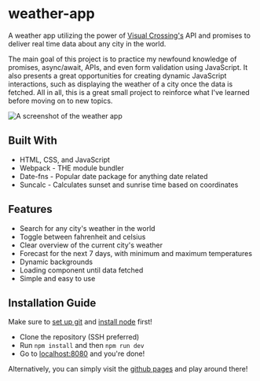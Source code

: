 # weather-app
A weather app utilizing the power of [Visual Crossing's](https://www.visualcrossing.com/weather-api/) API and promises to deliver real time data about any city in the world.

The main goal of this project is to practice my newfound knowledge of promises, async/await, APIs, and even form validation using JavaScript. It also presents a great opportunities for creating dynamic JavaScript interactions, such as displaying the weather of a city once the data is fetched. All in all, this is a great small project to reinforce what I've learned before moving on to new topics.

![A screenshot of the weather app](https://github.com/user-attachments/assets/4b1f3184-afba-41b8-b698-e6ab6797603a)

## Built With
* HTML, CSS, and JavaScript
* Webpack - THE module bundler
* Date-fns - Popular date package for anything date related
* Suncalc - Calculates sunset and sunrise time based on coordinates

## Features
* Search for any city's weather in the world
* Toggle between fahrenheit and celsius
* Clear overview of the current city's weather
* Forecast for the next 7 days, with minimum and maximum temperatures
* Dynamic backgrounds
* Loading component until data fetched
* Simple and easy to use

## Installation Guide
Make sure to [set up git](https://www.theodinproject.com/lessons/foundations-setting-up-git) and [install node](https://www.theodinproject.com/lessons/foundations-installing-node-js) first!
* Clone the repository (SSH preferred)
* Run `npm install` and then `npm run dev`
* Go to [localhost:8080](http://localhost:8080/) and you're done!

Alternatively, you can simply visit the [github pages](https://vins123sinned.github.io/weather-app/) and play around there!
